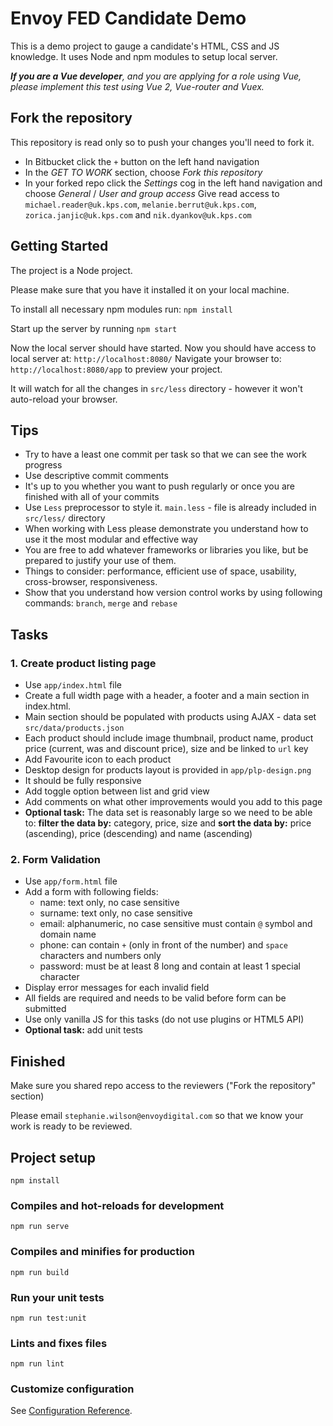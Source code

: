 # Envoy FED Candidate Demo

This is a demo project to gauge a candidate's HTML, CSS and JS knowledge. It uses Node and npm modules to setup local server.

_**If you are a Vue developer**, and you are applying for a role using Vue, please implement this test using Vue 2, Vue-router and Vuex._

## Fork the repository

This repository is read only so to push your changes you'll need to fork it.

- In Bitbucket click the `+` button on the left hand navigation
- In the _GET TO WORK_ section, choose _Fork this repository_
- In your forked repo click the _Settings_ cog in the left hand navigation and choose _General_ / _User and group access_
  Give read access to `michael.reader@uk.kps.com`, `melanie.berrut@uk.kps.com`, `zorica.janjic@uk.kps.com` and `nik.dyankov@uk.kps.com`

## Getting Started

The project is a Node project.

Please make sure that you have it installed it on your local machine.

To install all necessary npm modules run:
`npm install`

Start up the server by running
`npm start`

Now the local server should have started.
Now you should have access to local server at: `http://localhost:8080/`
Navigate your browser to: `http://localhost:8080/app` to preview your project.

It will watch for all the changes in `src/less` directory - however it won't auto-reload your browser.

## Tips

- Try to have a least one commit per task so that we can see the work progress
- Use descriptive commit comments
- It's up to you whether you want to push regularly or once you are finished with all of your commits
- Use `Less` preprocessor to style it. `main.less` - file is already included in `src/less/` directory
- When working with Less please demonstrate you understand how to use it the most modular and effective way
- You are free to add whatever frameworks or libraries you like, but be prepared to justify your use of them.
- Things to consider: performance, efficient use of space, usability, cross-browser, responsiveness.
- Show that you understand how version control works by using following commands: `branch`, `merge` and `rebase`

## Tasks

### 1. Create product listing page

- Use `app/index.html` file
- Create a full width page with a header, a footer and a main section in index.html.
- Main section should be populated with products using AJAX - data set `src/data/products.json`
- Each product should include image thumbnail, product name, product price (current, was and discount price), size and be linked to `url` key
- Add Favourite icon to each product
- Desktop design for products layout is provided in `app/plp-design.png`
- It should be fully responsive
- Add toggle option between list and grid view
- Add comments on what other improvements would you add to this page
- **Optional task:** The data set is reasonably large so we need to be able to: **filter the data by:** category, price, size and **sort the data by:** price (ascending), price (descending) and name (ascending)

### 2. Form Validation

- Use `app/form.html` file
- Add a form with following fields:
    - name: text only, no case sensitive
    - surname: text only, no case sensitive
    - email: alphanumeric, no case sensitive must contain `@` symbol and domain name
    - phone: can contain `+` (only in front of the number) and `space` characters and numbers only
    - password: must be at least 8 long and contain at least 1 special character
- Display error messages for each invalid field
- All fields are required and needs to be valid before form can be submitted
- Use only vanilla JS for this tasks (do not use plugins or HTML5 API)
- **Optional task:** add unit tests

## Finished

Make sure you shared repo access to the reviewers ("Fork the repository" section)

Please email `stephanie.wilson@envoydigital.com` so that we know your work is ready to be reviewed.

## Project setup
```
npm install
```

### Compiles and hot-reloads for development
```
npm run serve
```

### Compiles and minifies for production
```
npm run build
```

### Run your unit tests
```
npm run test:unit
```

### Lints and fixes files
```
npm run lint
```

### Customize configuration
See [Configuration Reference](https://cli.vuejs.org/config/).
